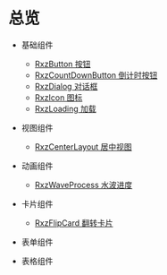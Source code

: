 # 总览

+ 基础组件
  + [RxzButton 按钮](./base/rxzbutton)
  + [RxzCountDownButton 倒计时按钮](./base/rxzcountdownbutton)
  + [RxzDialog 对话框](./base/rxzdialog)
  + [RxzIcon 图标](./base/rxzicon)
  + [RxzLoading 加载](./base/rxzloading)

+ 视图组件
  + [RxzCenterLayout 居中视图](./layout/rxzcenterlayout)

+ 动画组件
  + [RxzWaveProcess 水波进度](./animation/rxzwaveprocess)

+ 卡片组件
  + [RxzFlipCard 翻转卡片](./card/rxzflipcard)

+ 表单组件
+ 表格组件